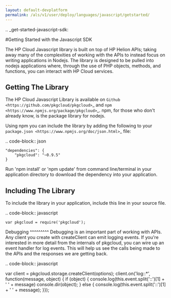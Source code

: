 ```yaml
---
layout: default-devplatform
permalink: /als/v1/user/deploy/languages/javascript/getstarted/
---
```

<!--UNDER REVISION-->
.. _get-started-javascript-sdk:

#Getting Started with the Javascript SDK

The HP Cloud Javascript library is built on top of HP Helion APIs; taking away many of the
complexities of working with the APIs to instead focus on writing applications in Nodejs.
The library is designed to be pulled into nodejs applications where, through the use of
PHP objects, methods, and functions, you can interact with HP Cloud services.

Getting The Library
-------------------
The HP Cloud Javascript Library is available on `Github <https://github.com/pkgcloud/pkgcloud>`_
and `npm <https://www.npmjs.org/package/pkgcloud>`_. npm, for those
who don't already know, is the package library for nodejs.

Using npm you can include the library by adding the following to your `package.json <https://www.npmjs.org/doc/json.html>`_ file:

.. code-block:: json

    "dependencies": {
        "pkgcloud": "~0.9.5"
    }

Run 'npm install' or 'npm update' from command line/terminal in your application
directory to download the dependency into your application.

Including The Library
-------------------------------------
To include the library in your application, include this line in your source file.

.. code-block:: javascript

    var pkgcloud = require('pkgcloud');


Debugging
^^^^^^^^^
Debugging is an important part of working with APIs.
Any client you create with createClient can emit logging events.
If you're interested in more detail from the internals of pkgcloud,
you can wire up an event handler for log events.
This will help us see the calls being made to the APIs and the responses we are getting back.

.. code-block:: javascript

  var client = pkgcloud.storage.createClient(options);
  client.on('log::*', function(message, object) {
  if (object) {
   console.log(this.event.split('::')[1] + ' ' + message)
   console.dir(object);
  }
  else {
    console.log(this.event.split('::')[1]  + ' ' + message);
  }});
